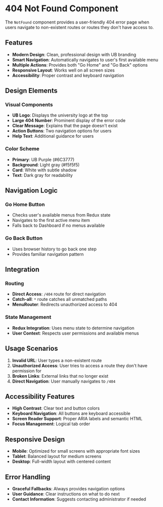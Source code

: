 # 404 Not Found Component

The `NotFound` component provides a user-friendly 404 error page when users navigate to non-existent routes or routes they don't have access to.

## Features

- **Modern Design**: Clean, professional design with UB branding
- **Smart Navigation**: Automatically navigates to user's first available menu
- **Multiple Actions**: Provides both "Go Home" and "Go Back" options
- **Responsive Layout**: Works well on all screen sizes
- **Accessibility**: Proper contrast and keyboard navigation

## Design Elements

### Visual Components
- **UB Logo**: Displays the university logo at the top
- **Large 404 Number**: Prominent display of the error code
- **Clear Message**: Explains that the page doesn't exist
- **Action Buttons**: Two navigation options for users
- **Help Text**: Additional guidance for users

### Color Scheme
- **Primary**: UB Purple (#6C3777)
- **Background**: Light gray (#f5f5f5)
- **Card**: White with subtle shadow
- **Text**: Dark gray for readability

## Navigation Logic

### Go Home Button
- Checks user's available menus from Redux state
- Navigates to the first active menu item
- Falls back to Dashboard if no menus available

### Go Back Button
- Uses browser history to go back one step
- Provides familiar navigation pattern

## Integration

### Routing
- **Direct Access**: `/404` route for direct navigation
- **Catch-all**: `*` route catches all unmatched paths
- **MenuRouter**: Redirects unauthorized access to 404

### State Management
- **Redux Integration**: Uses menu state to determine navigation
- **User Context**: Respects user permissions and available menus

## Usage Scenarios

1. **Invalid URL**: User types a non-existent route
2. **Unauthorized Access**: User tries to access a route they don't have permission for
3. **Broken Links**: External links that no longer exist
4. **Direct Navigation**: User manually navigates to `/404`

## Accessibility Features

- **High Contrast**: Clear text and button colors
- **Keyboard Navigation**: All buttons are keyboard accessible
- **Screen Reader Support**: Proper ARIA labels and semantic HTML
- **Focus Management**: Logical tab order

## Responsive Design

- **Mobile**: Optimized for small screens with appropriate font sizes
- **Tablet**: Balanced layout for medium screens
- **Desktop**: Full-width layout with centered content

## Error Handling

- **Graceful Fallbacks**: Always provides navigation options
- **User Guidance**: Clear instructions on what to do next
- **Contact Information**: Suggests contacting administrator if needed 